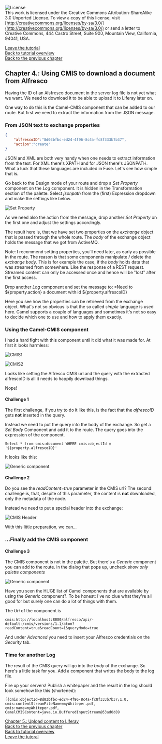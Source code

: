 ![License](img/cc-by-sa-88x31.png)<br>
This work is licensed under the Creative Commons Attribution-ShareAlike 3.0 Unported License. To view a copy of this license, visit [http://creativecommons.org/licenses/by-sa/3.0/](http://creativecommons.org/licenses/by-sa/3.0/) or send a letter to Creative Commons, 444 Castro Street, Suite 900, Mountain View, California, 94041, USA.

[Leave the tutorial](../index.md)<br>
[Back to tutorial overview](index.md)<br>
[Back to the previous chapter](getting_started_fuse.md)

## Chapter 4.: Using CMIS to download a document from Alfresco
Having the ID of an Alsfresco document in the server log file is not yet what we want. We need to download it to be able to upload it to Liferay later on.

One way to do this is the Camel-CMIS component that can be added to our route. 
But first we need to extract the information from the JSON message.

### From JSON text to exchange properties
```json
{
	"alfrescoID":"8d03bfbc-ed24-4f96-8c4a-fc8f333b7b37",
	"action":"create"
}
```

JSON and XML are both very handy when one needs to extract information from the text. For XML there's XPATH and for JSON there's JSONPATH. What a luck that these languages are included in Fuse. Let's see how simple that is.

Go back to the Design mode of your route and drop a *Set Property* component on the *Log* component. It is hidden in the Transformation section of the palette. Select *jsonpath* from the (first) Expression dropdown and make the settings like below.

![Set Property](img/fuse_setProperty_simple.png)

As we need also the action from the message, drop another *Set Property* on the first one and adjust the settings accordingly.

The result here is, that we have set two properties on the *exchange* object that is passed through the whole route. The *body* of the exchange object holds the message that we got from ActiveMQ.

Note: I recommend setting properties, you'll need later, as early as possible in the route. The reason is that some components manipulate / delete the *exchange body*. This is for example the case, if the *body* holds data that was streamed from somewhere. Like the response of a REST request. Streamed content can only be accessed once and hence will be "lost" after the first access.

Drop another *Log* component and set the message to:
*Need to ${property.action} a document with id  ${property.alfrescoID}

Here you see how the properties can be retrieved from the exchange object. What's not so obvious is that the so called *simple* language is used here. Camel supports a couple of languages and sometimes it's not so easy to decide which one to use and how to apply them exactly.

### Using the Camel-CMIS component
I had a hard fight with this component until it did what it was made for. At first it looks harmless:

![CMIS1](img/fuse_cmis1.png)

![CMIS2](img/fuse_cmis2.png)

Looks like setting the Alfresco CMIS url and the query with the extracted alfrescoID is all it needs to happily download things.

Nope!

#### Challenge 1
The first challenge, if you try to do it like this, is the fact that the *alfrescoID* gets **not** inserted in the query.

Instead we need to put the query into the body of the exchange. So get a *Set Body* Component and add it to the route. The query goes into the expression of the component.

```
Select * from cmis:document WHERE cmis:objectId = '${property.alfrescoID}'
```
It looks like this:

![Generic component](img/fuse_setBody_cmis_query.png)

#### Challenge 2
Do you see the *readContent=true* parameter in the CMIS url? The second challenge is, that, despite of this parameter, the content is **not** downloaded, only the metadata of the node.

Instead we need to put a special header into the exchange:

![CMIS Header](img/fuse_cmis_header.png)

With this little preparation, we can...

### ...Finally add the CMIS component

#### Challenge 3
The CMIS component is not in the palette. 
But there's a *Generic* component you can add to the route. In the dialog that pops up, uncheck *show only palette components* 

![Generic component](img/fuse_generic_component.png)

Have you seen the HUGE list of Camel components that are available by using the *Generic* component?. To be honest: I've no clue what they're all good for but surely one can do a lot of things with them.

The *Uri* of the component is
```
cmis:http://localhost:8080/alfresco/api/-default-/cmis/versions/1.1/atom?readContent=true&readCount=1&queryMode=true
```
And under *Advanced* you need to insert your Alfresco credentials on the *Security* tab.

### Time for another Log
The result of the CMIS query will go into the *body* of the exchange. So here's a little task for you. Add a component that writes the body to the log file. 

Fire up your servers! Publish a whitepaper and the result in the log should look somehow like this (shortened):
```
[{cmis:objectId=8d03bfbc-ed24-4f96-8c4a-fc8f333b7b37;1.0, 
cmis:contentStreamFileName=myWhiteper.pdf, 
cmis:name=myWhiteper.pdf, 
CamelCMISContent=java.io.BufferedInputStream@53ad0d89
```

[Chapter 5.: Upload content to Liferay](upload_content_liferay.md)<br>
[Back to the previous chapter](getting_started_fuse.md)<br>
[Back to tutorial overview](index.md)<br>
[Leave the tutoral](../index.md)
